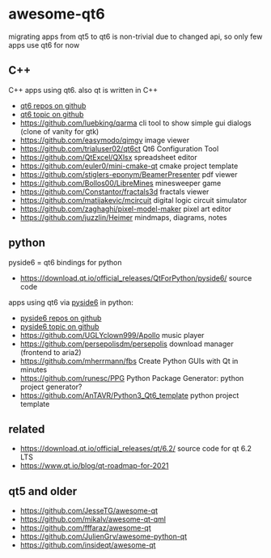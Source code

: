 # awesome-qt6

migrating apps from qt5 to qt6 is non-trivial due to changed api, so only few apps use qt6 for now

## C++

C++ apps using qt6. also qt is written in C++

* [qt6 repos on github](https://github.com/search?p=3&q=qt6&type=Repositories)
* [qt6 topic on github](https://github.com/topics/qt6)
* https://github.com/luebking/qarma cli tool to show simple gui dialogs (clone of vanity for gtk)
* https://github.com/easymodo/qimgv image viewer
* https://github.com/trialuser02/qt6ct Qt6 Configuration Tool
* https://github.com/QtExcel/QXlsx spreadsheet editor
* https://github.com/euler0/mini-cmake-qt cmake project template
* https://github.com/stiglers-eponym/BeamerPresenter pdf viewer
* https://github.com/Bollos00/LibreMines minesweeper game
* https://github.com/Constantor/fractals3d fractals viewer
* https://github.com/matijakevic/mcircuit digital logic circuit simulator
* https://github.com/zaghaghi/pixel-model-maker pixel art editor
* https://github.com/juzzlin/Heimer mindmaps, diagrams, notes

## python

pyside6 = qt6 bindings for python

* https://download.qt.io/official_releases/QtForPython/pyside6/ source code

apps using qt6 via [pyside6](https://github.com/topics/pyside6) in python:

* [pyside6 repos on github](https://github.com/search?p=3&q=pyside6&type=Repositories)
* [pyside6 topic on github](https://github.com/topics/pyside6)
* https://github.com/UGLYclown999/Apollo music player
* https://github.com/persepolisdm/persepolis download manager (frontend to aria2)
* https://github.com/mherrmann/fbs Create Python GUIs with Qt in minutes
* https://github.com/runesc/PPG Python Package Generator: python project generator?
* https://github.com/AnTAVR/Python3_Qt6_template python project template

## related

* https://download.qt.io/official_releases/qt/6.2/ source code for qt 6.2 LTS
* https://www.qt.io/blog/qt-roadmap-for-2021 

## qt5 and older

* https://github.com/JesseTG/awesome-qt
* https://github.com/mikalv/awesome-qt-qml
* https://github.com/fffaraz/awesome-qt
* https://github.com/JulienGrv/awesome-python-qt
* https://github.com/insideqt/awesome-qt
